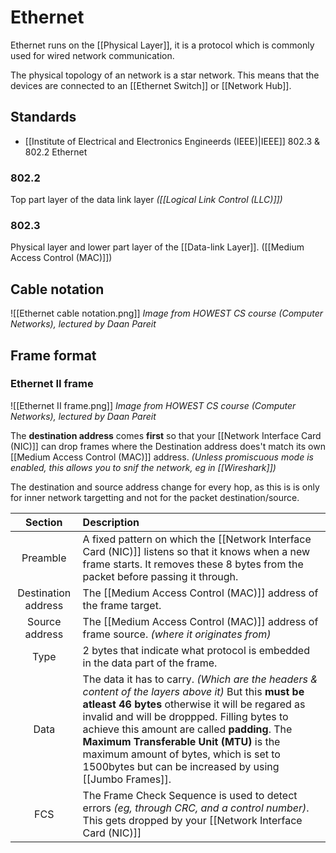 # Ethernet
Ethernet runs on the [[Physical Layer]], it is a protocol which is commonly used for wired network communication. 

The physical topology of an network is a star network. This means that the devices are connected to an [[Ethernet Switch]] or [[Network Hub]].

## Standards
- [[Institute of Electrical and Electronics Engineerds (IEEE)|IEEE]] 802.3 & 802.2 Ethernet

### 802.2
Top part layer of the data link layer *([[Logical Link Control (LLC)]])*

### 802.3
Physical layer and lower part layer of the [[Data-link Layer]]. ([[Medium Access Control (MAC)]])

## Cable notation
![[Ethernet cable notation.png]]
*Image from HOWEST CS course (Computer Networks), lectured by Daan Pareit*

## Frame format
### Ethernet II frame
![[Ethernet II frame.png]]
*Image from HOWEST CS course (Computer Networks), lectured by Daan Pareit*

The **destination address** comes **first** so that your [[Network Interface Card (NIC)]] can drop frames where the Destination address does't match its own [[Medium Access Control (MAC)]] address. *(Unless promiscuous mode is enabled, this allows you to snif the network, eg in [[Wireshark]])*

The destination and source address change for every hop, as this is is only for inner network targetting and not for the packet destination/source.

Section             | Description
:-:                 | :-
Preamble            | A fixed pattern on which the [[Network Interface Card (NIC)]] listens so that it knows when a new frame starts. It removes these 8 bytes from the packet before passing it through.
Destination address | The [[Medium Access Control (MAC)]] address of the frame target.
Source address      | The [[Medium Access Control (MAC)]] address of frame source. *(where it originates from)*
Type                | 2 bytes that indicate what protocol is embedded in the data part of the frame.
Data                | The data it has to carry. *(Which are the headers & content of the layers above it)* But this **must be atleast 46 bytes** otherwise it will be regared as invalid and will be droppped. Filling bytes to achieve this amount are called **padding**. The **Maximum Transferable Unit (MTU)** is the maximum amount of bytes, which is set to 1500bytes but can be increased by using [[Jumbo Frames]].
FCS                 | The Frame Check Sequence is used to detect errors *(eg, through CRC, and a control number)*. This gets dropped by your [[Network Interface Card (NIC)]]
